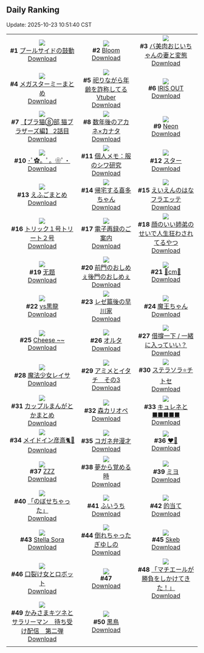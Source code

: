 ## Daily Ranking
Update: 2025-10-23 10:51:40 CST

|      |      |      |
| :----: | :----: | :----: |
| ![](https://i.pixiv.re/c/240x480/img-master/img/2025/10/21/00/10/28/136515952_p0_master1200.jpg)<br>**#1** [プールサイドの鼓動](https://www.pixiv.net/artworks/136515952)<br>[Download](https://i.pixiv.re/img-original/img/2025/10/21/00/10/28/136515952_p0.jpg) | ![](https://i.pixiv.re/c/240x480/img-master/img/2025/10/21/00/00/19/136515979_p0_master1200.jpg)<br>**#2** [Bloom](https://www.pixiv.net/artworks/136515979)<br>[Download](https://i.pixiv.re/img-original/img/2025/10/21/00/00/19/136515979_p0.png) | ![](https://i.pixiv.re/c/240x480/img-master/img/2025/10/21/00/01/23/136516174_p0_master1200.jpg)<br>**#3** [バ美肉おじいちゃんの妻と変態](https://www.pixiv.net/artworks/136516174)<br>[Download](https://i.pixiv.re/img-original/img/2025/10/21/00/01/23/136516174_p0.jpg) |
| ![](https://i.pixiv.re/c/240x480/img-master/img/2025/10/20/15/25/07/136497739_p0_master1200.jpg)<br>**#4** [メガスターミーまとめ](https://www.pixiv.net/artworks/136497739)<br>[Download](https://i.pixiv.re/img-original/img/2025/10/20/15/25/07/136497739_p0.jpg) | ![](https://i.pixiv.re/c/240x480/img-master/img/2025/10/20/21/04/04/136508220_p0_master1200.jpg)<br>**#5** [祀りながら年齢を詐称してるVtuber](https://www.pixiv.net/artworks/136508220)<br>[Download](https://i.pixiv.re/img-original/img/2025/10/20/21/04/04/136508220_p0.png) | ![](https://i.pixiv.re/c/240x480/img-master/img/2025/10/21/00/07/23/136516615_p0_master1200.jpg)<br>**#6** [IRIS OUT](https://www.pixiv.net/artworks/136516615)<br>[Download](https://i.pixiv.re/img-original/img/2025/10/21/00/07/23/136516615_p0.jpg) |
| ![](https://i.pixiv.re/c/240x480/img-master/img/2025/10/21/09/04/11/136503287_p0_master1200.jpg)<br>**#7** [【ブラ猫⑧部 猫ブラザーズ編】 2話目](https://www.pixiv.net/artworks/136503287)<br>[Download](https://i.pixiv.re/img-original/img/2025/10/21/09/04/11/136503287_p0.jpg) | ![](https://i.pixiv.re/c/240x480/img-master/img/2025/10/20/12/00/12/136493641_p0_master1200.jpg)<br>**#8** [数年後のアカネ×カナタ](https://www.pixiv.net/artworks/136493641)<br>[Download](https://i.pixiv.re/img-original/img/2025/10/20/12/00/12/136493641_p0.jpg) | ![](https://i.pixiv.re/c/240x480/img-master/img/2025/10/20/20/45/51/136507284_p0_master1200.jpg)<br>**#9** [Neon](https://www.pixiv.net/artworks/136507284)<br>[Download](https://i.pixiv.re/img-original/img/2025/10/20/20/45/51/136507284_p0.jpg) |
| ![](https://i.pixiv.re/c/240x480/img-master/img/2025/10/21/00/00/01/136515842_p0_master1200.jpg)<br>**#10** [･ﾟ✿。ﾟ。❀ﾟ・](https://www.pixiv.net/artworks/136515842)<br>[Download](https://i.pixiv.re/img-original/img/2025/10/21/00/00/01/136515842_p0.jpg) | ![](https://i.pixiv.re/c/240x480/img-master/img/2025/10/21/06/00/10/136523695_p0_master1200.jpg)<br>**#11** [個人メモ：服のシワ研究](https://www.pixiv.net/artworks/136523695)<br>[Download](https://i.pixiv.re/img-original/img/2025/10/21/06/00/10/136523695_p0.jpg) | ![](https://i.pixiv.re/c/240x480/img-master/img/2025/10/20/03/35/23/136485470_p0_master1200.jpg)<br>**#12** [スター](https://www.pixiv.net/artworks/136485470)<br>[Download](https://i.pixiv.re/img-original/img/2025/10/20/03/35/23/136485470_p0.jpg) |
| ![](https://i.pixiv.re/c/240x480/img-master/img/2025/10/20/03/35/45/136485474_p0_master1200.jpg)<br>**#13** [えふごまとめ](https://www.pixiv.net/artworks/136485474)<br>[Download](https://i.pixiv.re/img-original/img/2025/10/20/03/35/45/136485474_p0.jpg) | ![](https://i.pixiv.re/c/240x480/img-master/img/2025/10/21/00/02/08/136516267_p0_master1200.jpg)<br>**#14** [帰宅する喜多ちゃん](https://www.pixiv.net/artworks/136516267)<br>[Download](https://i.pixiv.re/img-original/img/2025/10/21/00/02/08/136516267_p0.png) | ![](https://i.pixiv.re/c/240x480/img-master/img/2025/10/20/21/46/31/136510005_p0_master1200.jpg)<br>**#15** [えいえんのはなフラエッテ](https://www.pixiv.net/artworks/136510005)<br>[Download](https://i.pixiv.re/img-original/img/2025/10/20/21/46/31/136510005_p0.jpg) |
| ![](https://i.pixiv.re/c/240x480/img-master/img/2025/10/21/22/21/14/136547228_p0_master1200.jpg)<br>**#16** [トリック１号トリート２号](https://www.pixiv.net/artworks/136547228)<br>[Download](https://i.pixiv.re/img-original/img/2025/10/21/22/21/14/136547228_p0.jpg) | ![](https://i.pixiv.re/c/240x480/img-master/img/2025/10/21/14/09/12/136532126_p0_master1200.jpg)<br>**#17** [電子再録のご案内](https://www.pixiv.net/artworks/136532126)<br>[Download](https://i.pixiv.re/img-original/img/2025/10/21/14/09/12/136532126_p0.jpg) | ![](https://i.pixiv.re/c/240x480/img-master/img/2025/10/20/00/00/26/136479102_p0_master1200.jpg)<br>**#18** [顔のいい姉弟のせいで人生狂わされてるやつ](https://www.pixiv.net/artworks/136479102)<br>[Download](https://i.pixiv.re/img-original/img/2025/10/20/00/00/26/136479102_p0.png) |
| ![](https://i.pixiv.re/c/240x480/img-master/img/2025/10/20/00/17/59/136480244_p0_master1200.jpg)<br>**#19** [无题](https://www.pixiv.net/artworks/136480244)<br>[Download](https://i.pixiv.re/img-original/img/2025/10/20/00/17/59/136480244_p0.jpg) | ![](https://i.pixiv.re/c/240x480/img-master/img/2025/10/20/12/16/16/136494129_p0_master1200.jpg)<br>**#20** [前門のおしめぇ後門のおしめぇ](https://www.pixiv.net/artworks/136494129)<br>[Download](https://i.pixiv.re/img-original/img/2025/10/20/12/16/16/136494129_p0.png) | ![](https://i.pixiv.re/c/240x480/img-master/img/2025/10/20/20/46/08/136507303_p0_master1200.jpg)<br>**#21** [🧡cm🤍](https://www.pixiv.net/artworks/136507303)<br>[Download](https://i.pixiv.re/img-original/img/2025/10/20/20/46/08/136507303_p0.png) |
| ![](https://i.pixiv.re/c/240x480/img-master/img/2025/10/20/00/00/49/136479198_p0_master1200.jpg)<br>**#22** [vs黒龍](https://www.pixiv.net/artworks/136479198)<br>[Download](https://i.pixiv.re/img-original/img/2025/10/20/00/00/49/136479198_p0.jpg) | ![](https://i.pixiv.re/c/240x480/img-master/img/2025/10/20/15/52/05/136498245_p0_master1200.jpg)<br>**#23** [レゼ篇後の早川家](https://www.pixiv.net/artworks/136498245)<br>[Download](https://i.pixiv.re/img-original/img/2025/10/20/15/52/05/136498245_p0.jpg) | ![](https://i.pixiv.re/c/240x480/img-master/img/2025/10/20/15/17/01/136497611_p0_master1200.jpg)<br>**#24** [魔王ちゃん](https://www.pixiv.net/artworks/136497611)<br>[Download](https://i.pixiv.re/img-original/img/2025/10/20/15/17/01/136497611_p0.jpg) |
| ![](https://i.pixiv.re/c/240x480/img-master/img/2025/10/20/16/27/03/136498979_p0_master1200.jpg)<br>**#25** [Cheese ~~](https://www.pixiv.net/artworks/136498979)<br>[Download](https://i.pixiv.re/img-original/img/2025/10/20/16/27/03/136498979_p0.jpg) | ![](https://i.pixiv.re/c/240x480/img-master/img/2025/10/21/00/00/10/136515917_p0_master1200.jpg)<br>**#26** [オルタ](https://www.pixiv.net/artworks/136515917)<br>[Download](https://i.pixiv.re/img-original/img/2025/10/21/00/00/10/136515917_p0.png) | ![](https://i.pixiv.re/c/240x480/img-master/img/2025/10/20/15/43/30/136498084_p0_master1200.jpg)<br>**#27** [借撐一下 / 一緒に入っていい？](https://www.pixiv.net/artworks/136498084)<br>[Download](https://i.pixiv.re/img-original/img/2025/10/20/15/43/30/136498084_p0.jpg) |
| ![](https://i.pixiv.re/c/240x480/img-master/img/2025/10/20/12/00/11/136493633_p0_master1200.jpg)<br>**#28** [魔法少女レイサ](https://www.pixiv.net/artworks/136493633)<br>[Download](https://i.pixiv.re/img-original/img/2025/10/20/12/00/11/136493633_p0.png) | ![](https://i.pixiv.re/c/240x480/img-master/img/2025/10/21/00/00/26/136516013_p0_master1200.jpg)<br>**#29** [アミメとイタチ　その3](https://www.pixiv.net/artworks/136516013)<br>[Download](https://i.pixiv.re/img-original/img/2025/10/21/00/00/26/136516013_p0.jpg) | ![](https://i.pixiv.re/c/240x480/img-master/img/2025/10/20/13/13/00/136495277_p0_master1200.jpg)<br>**#30** [ステラソラ⭐️チトセ](https://www.pixiv.net/artworks/136495277)<br>[Download](https://i.pixiv.re/img-original/img/2025/10/20/13/13/00/136495277_p0.jpg) |
| ![](https://i.pixiv.re/c/240x480/img-master/img/2025/10/21/23/30/20/136550274_p0_master1200.jpg)<br>**#31** [カップルまんがとかまとめ](https://www.pixiv.net/artworks/136550274)<br>[Download](https://i.pixiv.re/img-original/img/2025/10/21/23/30/20/136550274_p0.jpg) | ![](https://i.pixiv.re/c/240x480/img-master/img/2025/10/20/05/55/05/136487266_p0_master1200.jpg)<br>**#32** [森カリオペ](https://www.pixiv.net/artworks/136487266)<br>[Download](https://i.pixiv.re/img-original/img/2025/10/20/05/55/05/136487266_p0.png) | ![](https://i.pixiv.re/c/240x480/img-master/img/2025/10/20/00/32/04/136480846_p0_master1200.jpg)<br>**#33** [キュレネと■■■■■](https://www.pixiv.net/artworks/136480846)<br>[Download](https://i.pixiv.re/img-original/img/2025/10/20/00/32/04/136480846_p0.png) |
| ![](https://i.pixiv.re/c/240x480/img-master/img/2025/10/20/20/55/22/136507649_p0_master1200.jpg)<br>**#34** [メイドイン彦斎🐈🍵](https://www.pixiv.net/artworks/136507649)<br>[Download](https://i.pixiv.re/img-original/img/2025/10/20/20/55/22/136507649_p0.jpg) | ![](https://i.pixiv.re/c/240x480/img-master/img/2025/10/21/21/15/05/136544332_p0_master1200.jpg)<br>**#35** [コガネ弁漫才](https://www.pixiv.net/artworks/136544332)<br>[Download](https://i.pixiv.re/img-original/img/2025/10/21/21/15/05/136544332_p0.jpg) | ![](https://i.pixiv.re/c/240x480/img-master/img/2025/10/20/00/00/08/136478978_p0_master1200.jpg)<br>**#36** [❤️‍🔥](https://www.pixiv.net/artworks/136478978)<br>[Download](https://i.pixiv.re/img-original/img/2025/10/20/00/00/08/136478978_p0.jpg) |
| ![](https://i.pixiv.re/c/240x480/img-master/img/2025/10/20/14/39/16/136496827_p0_master1200.jpg)<br>**#37** [ZZZ](https://www.pixiv.net/artworks/136496827)<br>[Download](https://i.pixiv.re/img-original/img/2025/10/20/14/39/16/136496827_p0.jpg) | ![](https://i.pixiv.re/c/240x480/img-master/img/2025/10/20/20/03/04/136505596_p0_master1200.jpg)<br>**#38** [夢から覚める時](https://www.pixiv.net/artworks/136505596)<br>[Download](https://i.pixiv.re/img-original/img/2025/10/20/20/03/04/136505596_p0.png) | ![](https://i.pixiv.re/c/240x480/img-master/img/2025/10/20/01/23/14/136482681_p0_master1200.jpg)<br>**#39** [ミヨ](https://www.pixiv.net/artworks/136482681)<br>[Download](https://i.pixiv.re/img-original/img/2025/10/20/01/23/14/136482681_p0.jpg) |
| ![](https://i.pixiv.re/c/240x480/img-master/img/2025/10/20/00/00/14/136479016_p0_master1200.jpg)<br>**#40** [「のぼせちゃった」](https://www.pixiv.net/artworks/136479016)<br>[Download](https://i.pixiv.re/img-original/img/2025/10/20/00/00/14/136479016_p0.png) | ![](https://i.pixiv.re/c/240x480/img-master/img/2025/10/20/19/06/30/136503592_p0_master1200.jpg)<br>**#41** [ふいうち](https://www.pixiv.net/artworks/136503592)<br>[Download](https://i.pixiv.re/img-original/img/2025/10/20/19/06/30/136503592_p0.png) | ![](https://i.pixiv.re/c/240x480/img-master/img/2025/10/20/19/33/07/136504413_p0_master1200.jpg)<br>**#42** [的当て](https://www.pixiv.net/artworks/136504413)<br>[Download](https://i.pixiv.re/img-original/img/2025/10/20/19/33/07/136504413_p0.jpg) |
| ![](https://i.pixiv.re/c/240x480/img-master/img/2025/10/21/00/27/00/136517419_p0_master1200.jpg)<br>**#43** [Stella Sora](https://www.pixiv.net/artworks/136517419)<br>[Download](https://i.pixiv.re/img-original/img/2025/10/21/00/27/00/136517419_p0.jpg) | ![](https://i.pixiv.re/c/240x480/img-master/img/2025/10/21/17/00/56/136535322_p0_master1200.jpg)<br>**#44** [倒れちゃったぎゆしの](https://www.pixiv.net/artworks/136535322)<br>[Download](https://i.pixiv.re/img-original/img/2025/10/21/17/00/56/136535322_p0.jpg) | ![](https://i.pixiv.re/c/240x480/img-master/img/2025/10/20/18/01/01/136501410_p0_master1200.jpg)<br>**#45** [Skeb](https://www.pixiv.net/artworks/136501410)<br>[Download](https://i.pixiv.re/img-original/img/2025/10/20/18/01/01/136501410_p0.jpg) |
| ![](https://i.pixiv.re/c/240x480/img-master/img/2025/10/20/22/21/48/136511775_p0_master1200.jpg)<br>**#46** [口裂け女とロボット](https://www.pixiv.net/artworks/136511775)<br>[Download](https://i.pixiv.re/img-original/img/2025/10/20/22/21/48/136511775_p0.png) | ![](https://s.pximg.net/common/images/limit_unviewable_s.png)<br>**#47** [](https://www.pixiv.net/artworks/136535906)<br>[Download](https://s.pximg.net/common/images/limit_unviewable_s.png) | ![](https://i.pixiv.re/c/240x480/img-master/img/2025/10/20/00/01/05/136479246_p0_master1200.jpg)<br>**#48** [「マチエールが勝負をしかけてきた！」](https://www.pixiv.net/artworks/136479246)<br>[Download](https://i.pixiv.re/img-original/img/2025/10/20/00/01/05/136479246_p0.png) |
| ![](https://i.pixiv.re/c/240x480/img-master/img/2025/10/20/22/27/29/136511707_p0_master1200.jpg)<br>**#49** [かみさまキツネとサラリーマン　待ち受け配信　第二弾](https://www.pixiv.net/artworks/136511707)<br>[Download](https://i.pixiv.re/img-original/img/2025/10/20/22/27/29/136511707_p0.png) | ![](https://i.pixiv.re/c/240x480/img-master/img/2025/10/20/18/08/27/136501761_p0_master1200.jpg)<br>**#50** [黒鳥](https://www.pixiv.net/artworks/136501761)<br>[Download](https://i.pixiv.re/img-original/img/2025/10/20/18/08/27/136501761_p0.png) |
|      |
